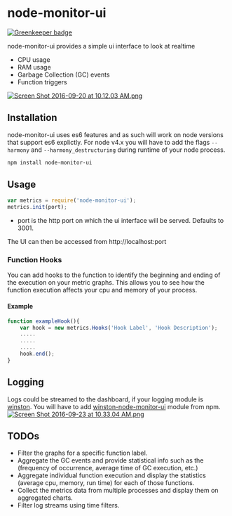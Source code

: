 # node-monitor-ui

[![Greenkeeper badge](https://badges.greenkeeper.io/vigneshnrfs/node-monitor-ui.svg)](https://greenkeeper.io/)

node-monitor-ui provides a simple ui interface to look at realtime 
- CPU usage
- RAM usage
- Garbage Collection (GC) events
- Function triggers

[![Screen Shot 2016-09-20 at 10.12.03 AM.png](http://s13.postimg.org/4xog7ms6f/Screen_Shot_2016_09_20_at_10_12_03_AM.png)](http://postimg.org/image/sbwfjka3n/)
    
## Installation
node-monitor-ui uses es6 features and as such will work on node versions that support es6 explictly. For node v4.x you will have to add the flags `--harmony` and `--harmony_destructuring` during runtime of your node process.
```sh
npm install node-monitor-ui
```
## Usage
``` js
var metrics = require('node-monitor-ui');
metrics.init(port);
```
- port is the http port on which the ui interface will be served. Defaults to 3001.

The UI can then be accessed from http://localhost:port

### Function Hooks
You can add hooks to the function to identify the beginning and ending of the execution on your metric graphs. This allows you to see how the function execution affects your cpu and memory of your process. 

#### Example
``` js
function exampleHook(){
    var hook = new metrics.Hooks('Hook Label', 'Hook Description');
    .....
    .....
    .....
    hook.end();
}
```

## Logging
Logs could be streamed to the dashboard, if your logging module is [winston](https://www.npmjs.com/package/winston). You will have to add [winston-node-monitor-ui](https://www.npmjs.com/package/winston-node-monitor-ui) module from npm. 
[![Screen Shot 2016-09-23 at 10.33.04 AM.png](http://s21.postimg.org/m81q085lj/Screen_Shot_2016_09_23_at_10_33_04_AM.png)](http://postimg.org/image/efb288zmb/)


## TODOs
* Filter the graphs for a specific function label.
* Aggregate the GC events and provide statistical info such as the (frequency of occurrence, average time of GC execution, etc.)
* Aggregate individual function execution and display the statistics (average cpu, memory, run time) for each of those functions.
* Collect the metrics data from multiple processes and display them on aggregated charts. 
* Filter log streams using time filters.